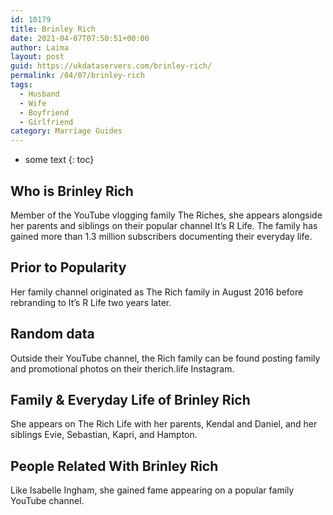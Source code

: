 ```yaml
---
id: 10179
title: Brinley Rich
date: 2021-04-07T07:50:51+00:00
author: Laima
layout: post
guid: https://ukdataservers.com/brinley-rich/
permalink: /04/07/brinley-rich
tags:
  - Husband
  - Wife
  - Boyfriend
  - Girlfriend
category: Marriage Guides
---
```


* some text
{: toc}


## Who is Brinley Rich
                  
                  
                  
Member of the YouTube vlogging family The Riches, she appears alongside her parents and siblings on their popular channel It&#8217;s R Life. The family has gained more than 1.3 million subscribers documenting their everyday life. 
                  
              
            
              
            
                
                
                
## Prior to Popularity
                  
                  
                  
Her family channel originated as The Rich family in August 2016 before rebranding to It&#8217;s R Life two years later.
                  
              
            
              
            
                
                
                
## Random data
                  
                  
                  
Outside their YouTube channel, the Rich family can be found posting family and promotional photos on their therich.life Instagram. 
                  
              
            
              
            
                
                
                
## Family & Everyday Life of Brinley Rich
                  
                  
                  
She appears on The Rich Life with her parents, Kendal and Daniel, and her siblings Evie, Sebastian, Kapri, and Hampton. 
                  
              
            
              
            
                
                
                
## People Related With Brinley Rich
                  
                  
                  
Like Isabelle Ingham, she gained fame appearing on a popular family YouTube channel. 
                  
              
            
              
            
                
              
            
              
              
            
            
              
            
          
          
          